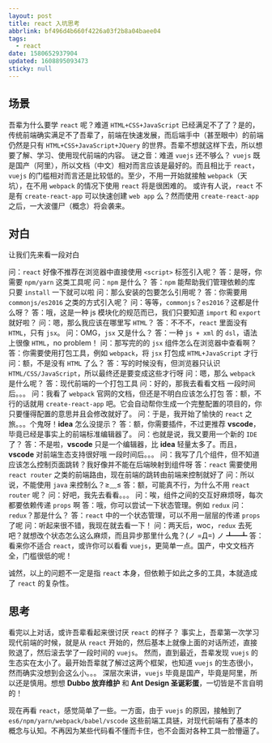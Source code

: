 ```yaml
---
layout: post
title: react 入坑思考
abbrlink: bf496d4b660f4226a03f2b8a04baee04
tags:
  - react
date: 1580652937904
updated: 1608895093473
sticky: null
---
```


## 场景

吾辈为什么要学 `react` 呢？难道 `HTML+CSS+JavaScript` 已经满足不了了？是的，传统前端确实满足不了吾辈了，前端在快速发展，而后端手中（甚至眼中）的前端仍然是只有 `HTML+CSS+JavaScript+JQuery` 的世界。吾辈不想就这样下去，所以想要了解、学习、使用现代前端的内容。
谜之音：难道 `vuejs` 还不够么？
`vuejs` 既是国产（阿里），所以文档（中文）相对而言应该是最好的。而且相比于 `react`，`vuejs` 的门槛相对而言还是比较低的。至少，不用一开始就接触 `webpack`（天坑），在不用 `webpack` 的情况下使用 `react` 将是很困难的。
或许有人说，`react` 不是有 `create-react-app` 可以快速创建 `web app` 么？然而使用 `create-react-app` 之后，一大波僵尸（概念）将会袭来。

## 对白

让我们先来看一段对白

问：`react` 好像不推荐在浏览器中直接使用 `<script>` 标签引入呢？
答：是呀，你需要 `npm/yarn` 这类工具呢
问：`npm` 是什么？
答：`npm` 能帮助我们管理依赖的库 只要 `install` 一下就可以啦
问：那么安装的包要怎么引用呢？
答：你需要用 `commonjs/es2016` 之类的方式引入呢？
问：等等，`commonjs`？`es2016`？这都是什么呀？
答：哦，这是一种 js 模块化的规范而已，我们只要知道 `import` 和 `export` 就好啦？
问：嗯，那么我应该在哪里写 `HTML`？
答：不不不，`react` 里面没有 `HTML`，只有 `jsx`。
问：OMG，`jsx` 又是什么？
答：一种 `js + xml` 的 `dsl`，语法上很像 `HTML`，no problem！
问：那写完的的 `jsx` 组件怎么在浏览器中查看啊？
答：你需要使用打包工具，例如 `webpack`，将 `jsx` 打包成 `HTML+JavaScript` 才行
问：额，不是没有 `HTML` 了么？
答：写的时候没有，但浏览器只认识 `HTML/CSS/JavaScript`，所以最终还是要变成这些才行呀
问：嗯，那么 `webpack` 是什么呢？
答：现代前端的一个打包工具
问：好的，那我去看看文档
一段时间后。。。
问：我看了 `webpack` 官网的文档，但还是不明白应该怎么打包
答：额，不行的话就用 `create-react-app` 吧。它会自动帮你生成一个完整配置的项目的，你只要懂得配置的意思并且会修改就好了。
问：于是，我开始了愉快的 `react` 之旅。。。个鬼呀！**idea** 怎么没提示？
答：额，你需要插件，不过更推荐 **vscode**，毕竟已经是事实上的前端标准编辑器了。
问：也就是说，我又要用一个新的 `IDE` 了？
答：不是啦，**vscode** 只是一个编辑器，比 **idea** 轻量太多了。而且，**vscode** 对前端生态支持很好哦
一段时间后。。。
问：我写了几个组件，但不知道应该怎么控制页面跳转？我好像并不能在后端映射到组件呀
答：`react` 需要使用 `react router` 之类的前端路由，现在前端的跳转由前端来控制就好了
问：所以说，不能使用 `java` 来控制么？≥﹏≤
答：额，可能真不行，为什么不用 `react router` 呢？
问：好吧，我先去看看。。。
问：唉，组件之间的交互好麻烦呀，每次都要依赖传递 `props` 啊
答：哦，你可以尝试一下状态管理。例如 `redux`
问：`redux`？那是什么？
答：`react` 中的一个状态管理，可以不用一层层的传递 `props` 了呢
问：听起来很不错，我现在就去看一下！
问：两天后，woc，`redux` 去死吧？就想改个状态怎么这么麻烦，而且异步那里什么鬼？(ノ =Д=) ノ ┻━┻
答：看来你不适合 `react`，或许你可以看看 `vuejs`，更简单一点。国产，中文文档齐全，门槛很低的呢！

诚然，以上的问题不一定是指 `react` 本身，但依赖于如此之多的工具，本就造成了 `react` 的复杂性。

## 思考

看完以上对话，或许吾辈看起来很讨厌 `react` 的样子？
事实上，吾辈第一次学习现代前端的时候，就是从 `react` 开始的，然后基本上就像上面的对话所述，直接败退了，然后滚去学了一段时间的 `vuejs`。
然而，直到最近，吾辈发现 `vuejs` 的生态实在太小了。最开始吾辈就了解过这两个框架，也知道 `vuejs` 的生态很小，然而确实没想到会这么小。。。
深层次来讲，`vuejs` 毕竟是国产，毕竟是阿里，所以还是慎用。想想 **Dubbo 放弃维护** 和 **Ant Design 圣诞彩蛋**，一切皆是不言自明的！

现在再看 `react`，感觉简单了一些。一方面，由于 `vuejs` 的原因，接触到了 `es6/npm/yarn/webpack/babel/vscode` 这些前端工具链，对现代前端有了基本的概念与认知。不再因为某些代码看不懂而卡住，也不会面对各种工具一脸懵逼了。
